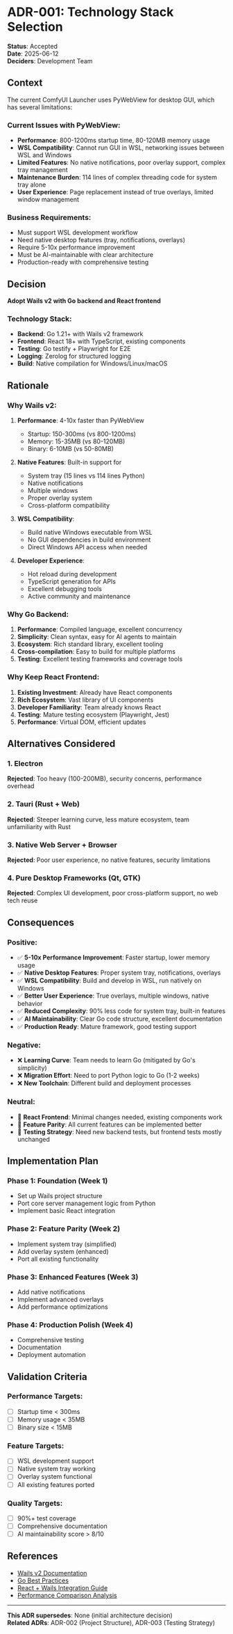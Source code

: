 # ADR-001: Technology Stack Selection

**Status**: Accepted  
**Date**: 2025-06-12  
**Deciders**: Development Team  

## Context

The current ComfyUI Launcher uses PyWebView for desktop GUI, which has several limitations:

### Current Issues with PyWebView:
- **Performance**: 800-1200ms startup time, 80-120MB memory usage
- **WSL Compatibility**: Cannot run GUI in WSL, networking issues between WSL and Windows
- **Limited Features**: No native notifications, poor overlay support, complex tray management
- **Maintenance Burden**: 114 lines of complex threading code for system tray alone
- **User Experience**: Page replacement instead of true overlays, limited window management

### Business Requirements:
- Must support WSL development workflow
- Need native desktop features (tray, notifications, overlays)
- Require 5-10x performance improvement
- Must be AI-maintainable with clear architecture
- Production-ready with comprehensive testing

## Decision

**Adopt Wails v2 with Go backend and React frontend**

### Technology Stack:
- **Backend**: Go 1.21+ with Wails v2 framework
- **Frontend**: React 18+ with TypeScript, existing components
- **Testing**: Go testify + Playwright for E2E
- **Logging**: Zerolog for structured logging
- **Build**: Native compilation for Windows/Linux/macOS

## Rationale

### Why Wails v2:
1. **Performance**: 4-10x faster than PyWebView
   - Startup: 150-300ms (vs 800-1200ms)
   - Memory: 15-35MB (vs 80-120MB)
   - Binary: 6-10MB (vs 50-80MB)

2. **Native Features**: Built-in support for
   - System tray (15 lines vs 114 lines Python)
   - Native notifications
   - Multiple windows
   - Proper overlay system
   - Cross-platform compatibility

3. **WSL Compatibility**: 
   - Build native Windows executable from WSL
   - No GUI dependencies in build environment
   - Direct Windows API access when needed

4. **Developer Experience**:
   - Hot reload during development
   - TypeScript generation for APIs
   - Excellent debugging tools
   - Active community and maintenance

### Why Go Backend:
1. **Performance**: Compiled language, excellent concurrency
2. **Simplicity**: Clean syntax, easy for AI agents to maintain
3. **Ecosystem**: Rich standard library, excellent tooling
4. **Cross-compilation**: Easy to build for multiple platforms
5. **Testing**: Excellent testing frameworks and coverage tools

### Why Keep React Frontend:
1. **Existing Investment**: Already have React components
2. **Rich Ecosystem**: Vast library of UI components
3. **Developer Familiarity**: Team already knows React
4. **Testing**: Mature testing ecosystem (Playwright, Jest)
5. **Performance**: Virtual DOM, efficient updates

## Alternatives Considered

### 1. Electron
**Rejected**: Too heavy (100-200MB), security concerns, performance overhead

### 2. Tauri (Rust + Web)
**Rejected**: Steeper learning curve, less mature ecosystem, team unfamiliarity with Rust

### 3. Native Web Server + Browser
**Rejected**: Poor user experience, no native features, security limitations

### 4. Pure Desktop Frameworks (Qt, GTK)
**Rejected**: Complex UI development, poor cross-platform support, no web tech reuse

## Consequences

### Positive:
- ✅ **5-10x Performance Improvement**: Faster startup, lower memory usage
- ✅ **Native Desktop Features**: Proper system tray, notifications, overlays
- ✅ **WSL Compatibility**: Build and develop in WSL, run natively on Windows
- ✅ **Better User Experience**: True overlays, multiple windows, native behavior
- ✅ **Reduced Complexity**: 90% less code for system tray, built-in features
- ✅ **AI Maintainability**: Clear Go code structure, excellent documentation
- ✅ **Production Ready**: Mature framework, good testing support

### Negative:
- ❌ **Learning Curve**: Team needs to learn Go (mitigated by Go's simplicity)
- ❌ **Migration Effort**: Need to port Python logic to Go (1-2 weeks)
- ❌ **New Toolchain**: Different build and deployment processes

### Neutral:
- 🔄 **React Frontend**: Minimal changes needed, existing components work
- 🔄 **Feature Parity**: All current features can be implemented better
- 🔄 **Testing Strategy**: Need new backend tests, but frontend tests mostly unchanged

## Implementation Plan

### Phase 1: Foundation (Week 1)
- Set up Wails project structure
- Port core server management logic from Python
- Implement basic React integration

### Phase 2: Feature Parity (Week 2)
- Implement system tray (simplified)
- Add overlay system (enhanced)
- Port all existing functionality

### Phase 3: Enhanced Features (Week 3)
- Add native notifications
- Implement advanced overlays
- Add performance optimizations

### Phase 4: Production Polish (Week 4)
- Comprehensive testing
- Documentation
- Deployment automation

## Validation Criteria

### Performance Targets:
- [ ] Startup time < 300ms
- [ ] Memory usage < 35MB
- [ ] Binary size < 15MB

### Feature Targets:
- [ ] WSL development support
- [ ] Native system tray working
- [ ] Overlay system functional
- [ ] All existing features ported

### Quality Targets:
- [ ] 90%+ test coverage
- [ ] Comprehensive documentation
- [ ] AI maintainability score > 8/10

## References

- [Wails v2 Documentation](https://wails.io/docs/introduction)
- [Go Best Practices](https://golang.org/doc/effective_go.html)
- [React + Wails Integration Guide](https://wails.io/docs/guides/frontend)
- [Performance Comparison Analysis](./ULTRA_PERFORMANCE_WAILS.md)

---

**This ADR supersedes**: None (initial architecture decision)  
**Related ADRs**: ADR-002 (Project Structure), ADR-003 (Testing Strategy)
